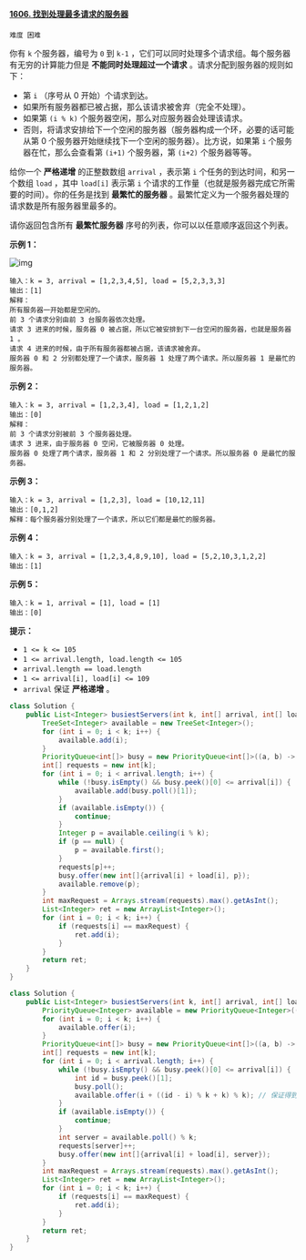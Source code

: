 #### [1606. 找到处理最多请求的服务器](https://leetcode-cn.com/problems/find-servers-that-handled-most-number-of-requests/)

`难度 困难`

你有 `k` 个服务器，编号为 `0` 到 `k-1` ，它们可以同时处理多个请求组。每个服务器有无穷的计算能力但是 **不能同时处理超过一个请求** 。请求分配到服务器的规则如下：

- 第 `i` （序号从 0 开始）个请求到达。
- 如果所有服务器都已被占据，那么该请求被舍弃（完全不处理）。
- 如果第 `(i % k)` 个服务器空闲，那么对应服务器会处理该请求。
- 否则，将请求安排给下一个空闲的服务器（服务器构成一个环，必要的话可能从第 0 个服务器开始继续找下一个空闲的服务器）。比方说，如果第 `i` 个服务器在忙，那么会查看第 `(i+1)` 个服务器，第 `(i+2)` 个服务器等等。

给你一个 **严格递增** 的正整数数组 `arrival` ，表示第 `i` 个任务的到达时间，和另一个数组 `load` ，其中 `load[i]` 表示第 `i` 个请求的工作量（也就是服务器完成它所需要的时间）。你的任务是找到 **最繁忙的服务器** 。最繁忙定义为一个服务器处理的请求数是所有服务器里最多的。

请你返回包含所有 **最繁忙服务器** 序号的列表，你可以以任意顺序返回这个列表。

 

**示例 1：**

![img](https://assets.leetcode-cn.com/aliyun-lc-upload/uploads/2020/10/03/load-1.png)

```
输入：k = 3, arrival = [1,2,3,4,5], load = [5,2,3,3,3] 
输出：[1] 
解释：
所有服务器一开始都是空闲的。
前 3 个请求分别由前 3 台服务器依次处理。
请求 3 进来的时候，服务器 0 被占据，所以它被安排到下一台空闲的服务器，也就是服务器 1 。
请求 4 进来的时候，由于所有服务器都被占据，该请求被舍弃。
服务器 0 和 2 分别都处理了一个请求，服务器 1 处理了两个请求。所以服务器 1 是最忙的服务器。
```

**示例 2：**

```
输入：k = 3, arrival = [1,2,3,4], load = [1,2,1,2]
输出：[0]
解释：
前 3 个请求分别被前 3 个服务器处理。
请求 3 进来，由于服务器 0 空闲，它被服务器 0 处理。
服务器 0 处理了两个请求，服务器 1 和 2 分别处理了一个请求。所以服务器 0 是最忙的服务器。
```

**示例 3：**

```
输入：k = 3, arrival = [1,2,3], load = [10,12,11]
输出：[0,1,2]
解释：每个服务器分别处理了一个请求，所以它们都是最忙的服务器。
```

**示例 4：**

```
输入：k = 3, arrival = [1,2,3,4,8,9,10], load = [5,2,10,3,1,2,2]
输出：[1]
```

**示例 5：**

```
输入：k = 1, arrival = [1], load = [1]
输出：[0]
```

 

**提示：**

- `1 <= k <= 105`
- `1 <= arrival.length, load.length <= 105`
- `arrival.length == load.length`
- `1 <= arrival[i], load[i] <= 109`
- `arrival` 保证 **严格递增** 。



```java
class Solution {
    public List<Integer> busiestServers(int k, int[] arrival, int[] load) {
        TreeSet<Integer> available = new TreeSet<Integer>();
        for (int i = 0; i < k; i++) {
            available.add(i);
        }
        PriorityQueue<int[]> busy = new PriorityQueue<int[]>((a, b) -> a[0] - b[0]);
        int[] requests = new int[k];
        for (int i = 0; i < arrival.length; i++) {
            while (!busy.isEmpty() && busy.peek()[0] <= arrival[i]) {
                available.add(busy.poll()[1]);
            }
            if (available.isEmpty()) {
                continue;
            }
            Integer p = available.ceiling(i % k);
            if (p == null) {
                p = available.first();
            }
            requests[p]++;
            busy.offer(new int[]{arrival[i] + load[i], p});
            available.remove(p);
        }
        int maxRequest = Arrays.stream(requests).max().getAsInt();
        List<Integer> ret = new ArrayList<Integer>();
        for (int i = 0; i < k; i++) {
            if (requests[i] == maxRequest) {
                ret.add(i);
            }
        }
        return ret;
    }
}
```



```java
class Solution {
    public List<Integer> busiestServers(int k, int[] arrival, int[] load) {
        PriorityQueue<Integer> available = new PriorityQueue<Integer>((a, b) -> a - b);
        for (int i = 0; i < k; i++) {
            available.offer(i);
        }
        PriorityQueue<int[]> busy = new PriorityQueue<int[]>((a, b) -> a[0] - b[0]);
        int[] requests = new int[k];
        for (int i = 0; i < arrival.length; i++) {
            while (!busy.isEmpty() && busy.peek()[0] <= arrival[i]) {
                int id = busy.peek()[1];
                busy.poll();
                available.offer(i + ((id - i) % k + k) % k); // 保证得到的是一个不小于 i 的且与 id 同余的数
            }
            if (available.isEmpty()) {
                continue;
            }
            int server = available.poll() % k;
            requests[server]++;
            busy.offer(new int[]{arrival[i] + load[i], server});
        }
        int maxRequest = Arrays.stream(requests).max().getAsInt();
        List<Integer> ret = new ArrayList<Integer>();
        for (int i = 0; i < k; i++) {
            if (requests[i] == maxRequest) {
                ret.add(i);
            }
        }
        return ret;
    }
}
```

